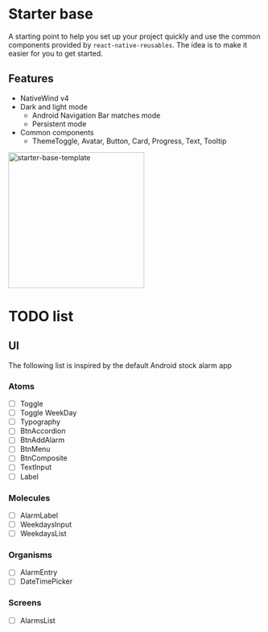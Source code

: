 # Starter base

A starting point to help you set up your project quickly and use the common components provided by `react-native-reusables`. The idea is to make it easier for you to get started.

## Features

- NativeWind v4
- Dark and light mode
  - Android Navigation Bar matches mode
  - Persistent mode
- Common components
  - ThemeToggle, Avatar, Button, Card, Progress, Text, Tooltip

<img src="https://github.com/mrzachnugent/react-native-reusables/assets/63797719/42c94108-38a7-498b-9c70-18640420f1bc"
     alt="starter-base-template"
     style="width:270px;" />

# TODO list
## UI
The following list is inspired by the default Android stock alarm app

### Atoms
- [ ] Toggle
- [ ] Toggle WeekDay
- [ ] Typography
- [ ] BtnAccordion
- [ ] BtnAddAlarm
- [ ] BtnMenu
- [ ] BtnComposite
- [ ] TextInput
- [ ] Label

### Molecules
- [ ] AlarmLabel
- [ ] WeekdaysInput
- [ ] WeekdaysList

### Organisms
- [ ] AlarmEntry
- [ ] DateTimePicker

### Screens
- [ ] AlarmsList